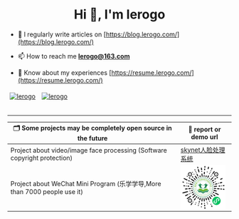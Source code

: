 <h1 align="center">Hi 👋, I'm lerogo</h1>

- 📝 I regularly write articles on [https://blog.lerogo.com/](https://blog.lerogo.com/)

- 📫 How to reach me **lerogo@163.com**

- 📄 Know about my experiences [https://resume.lerogo.com/](https://resume.lerogo.com/)

<a href="https://github.com/lerogo">
<img align="center" src="https://github-readme-stats.vercel.app/api?username=lerogo&show_icons=true&locale=en" alt="lerogo" height="180" style="margin: 5px; margin-bottom: 20px;" /></a>
<a href="https://github.com/lerogo">
<img align="center" src="https://github-readme-stats.vercel.app/api/top-langs/?username=lerogo&layout=compact&langs_count=20&locale=en" alt="lerogo" height="180"  style="margin: 5px; margin-bottom: 20px;"/>
</a>

---

| 🗂 Some projects may be completely open source in the future  | 📎 report or demo url  |
| ------------------------ | ---------------------------------- |
| Project about video/image face processing (Software copyright protection)  | [skynet人脸处理系统](https://lab.lerogo.com/skynet/) |
| Project about WeChat Mini Program (乐学学导,More than 7000 people use it) | <img align="center" height="100"  alt="乐学学导微信小程序" src="./docs/_media/wxxcx_lxxd_logo.jpg"> |
